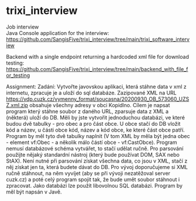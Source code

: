 # trixi_interview
Job interview<br/>
Java Console application for the interview:
https://github.com/SangisFive/trixi_interview/tree/main/trixi_software_interview


Backend with a single endpoint returning a hardcoded xml file for download testing:
https://github.com/SangisFive/trixi_interview/tree/main/backend_with_file_for_testing 

Assignment: 
Zadání:
Vytvořte javovskou aplikaci, která stáhne data v xml z internetu, zpracuje je a uloží do sql databáze.
Zazipované XML na URL https://vdp.cuzk.cz/vymenny_format/soucasna/20200930_OB_573060_UZSZ.xml.zip obsahuje všechny adresy v obci Kopidlno. Cílem je napsat program který stáhne soubor z daného URL, zparsuje data z XML a (některá) uloží do DB.
Měli by jste vytvořit jednoduchou databázi, ve které budou dvě tabulky - pro obec a pro část obce. U obce stačí do DB vložit kód a název, u části obce kód, název a kód obce, ke které část obce patří. Program by měl tyto dvě tabulky naplnit (V tom XML by měla být jedna obec - element vf:Obec - a několik málo částí obce - vf:CastObce). Program nemusí databázové schéma vytvářet, to stačí udělat ručně.
Pro parsování použijte nějaký standardní nástroj (který bude používat DOM, SAX nebo StAX). Není nutné při parsování získat všechna data, co jsou v XML, stačí z něj získat jen ta, která budete dávat do DB.
Pro vývoj doporučujeme si XML ručně stáhnout, na něm vyvíjet (aby se při vývoji nezatěžoval server cuzk.cz) a poté celý program spojit tak, že bude umět soubor stáhnout i zpracovat.
Jako databázi lze použít libovolnou SQL databázi. Program by měl být napsán v Javě.
